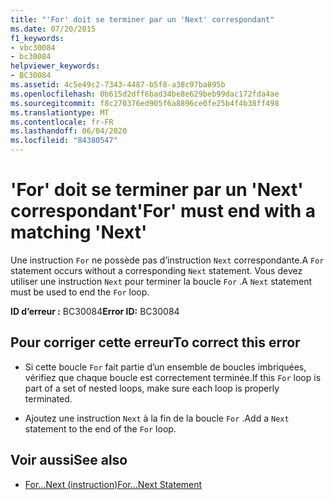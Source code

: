 ```yaml
---
title: "'For' doit se terminer par un 'Next' correspondant"
ms.date: 07/20/2015
f1_keywords:
- vbc30084
- bc30084
helpviewer_keywords:
- BC30084
ms.assetid: 4c5e49c2-7343-4487-b5f8-a38c97ba895b
ms.openlocfilehash: 0b615d2dff6bad34be8e629beb99dac172fda4ae
ms.sourcegitcommit: f8c270376ed905f6a8896ce0fe25b4f4b38ff498
ms.translationtype: MT
ms.contentlocale: fr-FR
ms.lasthandoff: 06/04/2020
ms.locfileid: "84380547"
---
```

# <a name="for-must-end-with-a-matching-next"></a><span data-ttu-id="359f6-102">'For' doit se terminer par un 'Next' correspondant</span><span class="sxs-lookup"><span data-stu-id="359f6-102">'For' must end with a matching 'Next'</span></span>
<span data-ttu-id="359f6-103">Une instruction `For` ne possède pas d’instruction `Next` correspondante.</span><span class="sxs-lookup"><span data-stu-id="359f6-103">A `For` statement occurs without a corresponding `Next` statement.</span></span> <span data-ttu-id="359f6-104">Vous devez utiliser une instruction `Next` pour terminer la boucle `For` .</span><span class="sxs-lookup"><span data-stu-id="359f6-104">A `Next` statement must be used to end the `For` loop.</span></span>  
  
 <span data-ttu-id="359f6-105">**ID d’erreur :** BC30084</span><span class="sxs-lookup"><span data-stu-id="359f6-105">**Error ID:** BC30084</span></span>  
  
## <a name="to-correct-this-error"></a><span data-ttu-id="359f6-106">Pour corriger cette erreur</span><span class="sxs-lookup"><span data-stu-id="359f6-106">To correct this error</span></span>  
  
- <span data-ttu-id="359f6-107">Si cette boucle `For` fait partie d’un ensemble de boucles imbriquées, vérifiez que chaque boucle est correctement terminée.</span><span class="sxs-lookup"><span data-stu-id="359f6-107">If this `For` loop is part of a set of nested loops, make sure each loop is properly terminated.</span></span>  
  
- <span data-ttu-id="359f6-108">Ajoutez une instruction `Next` à la fin de la boucle `For` .</span><span class="sxs-lookup"><span data-stu-id="359f6-108">Add a `Next` statement to the end of the `For` loop.</span></span>  
  
## <a name="see-also"></a><span data-ttu-id="359f6-109">Voir aussi</span><span class="sxs-lookup"><span data-stu-id="359f6-109">See also</span></span>

- [<span data-ttu-id="359f6-110">For...Next (instruction)</span><span class="sxs-lookup"><span data-stu-id="359f6-110">For...Next Statement</span></span>](../language-reference/statements/for-next-statement.md)
